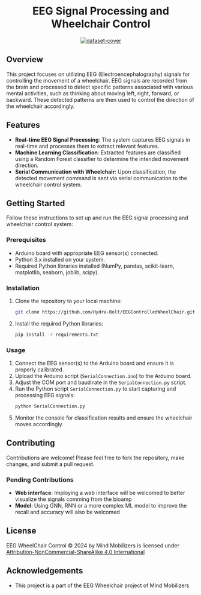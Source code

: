 
<h1 align="center">EEG Signal Processing and Wheelchair Control </h1>
<div align = "center">
        <a href="https://ibb.co/6XB74yY" target="_blank">
            <img src="https://i.ibb.co/wcsFKdy/dataset-cover.jpg" alt="dataset-cover">
        </a>
    </div>
   
## Overview
This project focuses on utilizing EEG (Electroencephalography) signals for controlling the movement of a wheelchair. EEG signals are recorded from the brain and processed to detect specific patterns associated with various mental activities, such as thinking about moving left, right, forward, or backward. These detected patterns are then used to control the direction of the wheelchair accordingly.

## Features
- **Real-time EEG Signal Processing**: The system captures EEG signals in real-time and processes them to extract relevant features.
- **Machine Learning Classification**: Extracted features are classified using a Random Forest classifier to determine the intended movement direction.
- **Serial Communication with Wheelchair**: Upon classification, the detected movement command is sent via serial communication to the wheelchair control system.

## Getting Started
Follow these instructions to set up and run the EEG signal processing and wheelchair control system:

### Prerequisites
- Arduino board with appropriate EEG sensor(s) connected.
- Python 3.x installed on your system.
- Required Python libraries installed (NumPy, pandas, scikit-learn, matplotlib, seaborn, joblib, scipy).

### Installation
1. Clone the repository to your local machine:
   ```bash
   git clone https://github.com/Hydra-Bolt/EEGControlledWheelChair.git
   ```

2. Install the required Python libraries:
   ```bash
   pip install -r requirements.txt
   ```

### Usage
1. Connect the EEG sensor(s) to the Arduino board and ensure it is properly calibrated.
2. Upload the Arduino script (`SerialConnection.ino`) to the Arduino board.
3. Adjust the COM port and baud rate in the `SerialConnection.py` script.
4. Run the Python script `SerialConnection.py` to start capturing and processing EEG signals:
   ```bash
   python SerialConnection.py
   ```
5. Monitor the console for classification results and ensure the wheelchair moves accordingly.


## Contributing
Contributions are welcome! Please feel free to fork the repository, make changes, and submit a pull request.

### Pending Contributions

- **Web interface**: Imploying a web interface will be welcomed to better visualize the signals comming from the bioamp
- **Model**: Using GNN, RNN or a more complex ML model to improve the recall and accuracy will also be welcomed
  
## License
EEG WheelChair Control © 2024 by Mind Mobilizers is licensed under [Attribution-NonCommercial-ShareAlike 4.0 International](https://creativecommons.org/licenses/by-nc-sa/4.0/)

## Acknowledgements
- This project is a part of the EEG Wheelchair project of Mind Mobilizers


